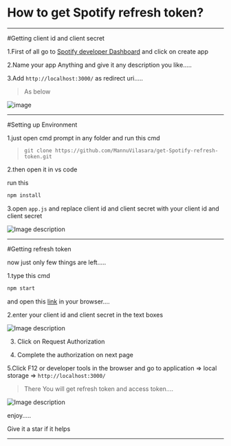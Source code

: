 # How to get Spotify refresh token?


---
#Getting client id and client secret

1.First of all go to [Spotify developer Dashboard](https://developer.spotify.com/dashboard) and click on create app

2.Name your app Anything and give it any description you like.....

3.Add `http://localhost:3000/` as redirect uri.....

> As below


![image](https://github.com/MannuVilasara/get-Spotify-refresh-token/assets/117009138/6c0b5308-e696-4ce2-ac68-0b569554ce78)


---


#Setting up Environment

1.just open cmd prompt in any folder and run this cmd

> `git clone https://github.com/MannuVilasara/get-Spotify-refresh-token.git`

2.then open it in vs code

run this
```bash
npm install
```
3.open `app.js` and replace client id and client secret with your client id and client secret 


![Image description](https://dev-to-uploads.s3.amazonaws.com/uploads/articles/biodxe84nywqg9jzvyox.png)

-----

#Getting refresh token

now just only few things are left.....

1.type this cmd
```bash
npm start
```
and open this [link](http://localhost:3000/) in your browser....

2.enter your client id and client secret in the text boxes


![Image description](https://dev-to-uploads.s3.amazonaws.com/uploads/articles/j45bub2zjbnl9265smxv.png)

3. Click on Request Authorization

4. Complete the authorization on next page

5.Click F12 or developer tools in the browser and go to application => local storage => `http://localhost:3000/`

> There You will get refresh token and access token....


![Image description](https://dev-to-uploads.s3.amazonaws.com/uploads/articles/jh71ypj6qc10fp3uurl4.png)



enjoy.....

Give it a star if it helps

-----






